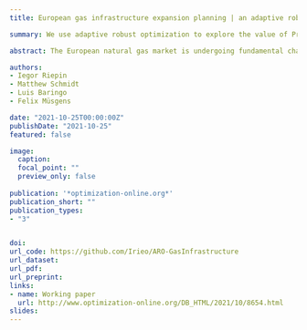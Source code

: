 ```yaml
---
title: European gas infrastructure expansion planning | an adaptive robust optimization approach

summary: We use adaptive robust optimization to explore the value of Projects of Common Interest—gas infrastructure projects supported by EU public funds—in maintaining gas system resilience amid cold-winter demand spikes, supply shortages, and budget constraints

abstract: The European natural gas market is undergoing fundamental changes, fostering uncertainty regarding both supply and demand. This uncertainty is concentrated in the value of strategic infrastructure investments, e.g., Projects of Common Interest supported by European Union public funds, to safeguard security of supply. This paper addresses this matter by suggesting an adaptive robust optimization framework for the problem of gas infrastructure expansion planning that considers long-term uncertainties. This framework confronts the drawbacks of mainstream methods of incorporating uncertainty in gas market models (i.e., stochastic scenario trees), in which the modeler predefines the probabilities and realization paths of unknown parameters. Our mathematical model endogenously identifies the unfortunate realizations of unknown parameters, and suggests the optimal investments strategies to address them. We use this feature to assess which infrastructure projects are valuable in maintaining system resilience amid cold-winter demand spikes, supply shortages, and budget constraints. The robust solutions point to consistent preferences for specific projects. We find that real-world construction efforts have been focused on the most promising projects from a business perspective. However, we also find that most projects are unlikely to be realized without financial support, even if they would serve as a hedge against stresses in the European gas system.

authors:
- Iegor Riepin
- Matthew Schmidt
- Luis Baringo
- Felix Müsgens 

date: "2021-10-25T00:00:00Z"
publishDate: "2021-10-25"
featured: false

image:
  caption:
  focal_point: ""
  preview_only: false
  
publication: '*optimization-online.org*'
publication_short: ""
publication_types:
- "3"


doi:
url_code: https://github.com/Irieo/ARO-GasInfrastructure
url_dataset:
url_pdf: 
url_preprint:
links:
- name: Working paper
  url: http://www.optimization-online.org/DB_HTML/2021/10/8654.html
slides:
---
```



